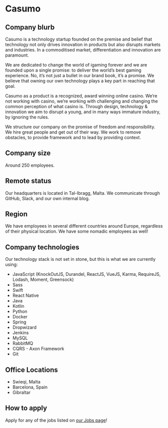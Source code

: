 # Casumo

## Company blurb

Casumo is a technology startup founded on the premise and belief that technology not only drives innovation in products but also disrupts markets and industries. In a commoditised market, differentiation and innovation are paramount.

We are dedicated to change the world of igaming forever and we are founded upon a single promise: to deliver the world’s best gaming experience. No, it’s not just a bullet in our brand book, it’s a promise. We believe that owning our own technology plays a key part in reaching that goal.

Casumo as a product is a recognized, award winning online casino. We’re not working with casino, we’re working with challenging and changing the common perception of what casino is. Through design, technology & innovation we aim to disrupt a young, and in many ways immature industry, by ignoring the rules.

We structure our company on the promise of freedom and responsibility. We hire great people and get out of their way. We work to remove obstacles, to provide framework and to lead by providing context.

## Company size

Around 250 employees.

## Remote status

Our headquarters is located in Tal-Ibragg, Malta. We communicate through GitHub, Slack, and our own internal blog.

## Region

We have employees in several different countries around Europe, regardless of their physical location. We have some nomadic employees as well!

## Company technologies

Our technology stack is not set in stone, but this is what we are currently using:
- JavaScript (KnockOutJS, Durandel, ReactJS, VueJS, Karma, RequireJS, Lodash, Moment, Greensock)
- Sass
- Swift
- React Native
- Java
- Kotlin
- Python
- Docker
- Spring
- Dropwizard
- Jenkins
- MySQL
- RabbitMQ
- CQRS - Axon Framework
- Git

## Office Locations

- Swieqi, Malta
- Barcelona, Spain
- Gibraltar

## How to apply

Apply for any of the jobs listed on [our Jobs page](http://www.casumocareers.com/)!
